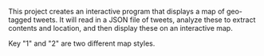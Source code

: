 This project creates an interactive program that displays a map of geo-tagged tweets. It will read in a JSON file of tweets, analyze these to extract contents and location, and then display these on an interactive map.

Key "1" and "2" are two different map styles. 